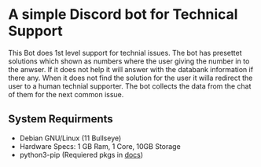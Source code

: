 # A simple Discord bot for Technical Support
This Bot does 1st level support for technial issues. 
The bot has presettet solutions which shown as numbers where the user giving the number in to the anwser. 
If it does not help it will answer with the databank information if there any.
When it does not find the solution for the user it willa redirect the user to a human technial supporter.
The bot collects the data from the chat of them for the next common issue.

## System Requirments
- Debian GNU/Linux (11 Bullseye)
- Hardware Specs: 1 GB Ram, 1 Core, 10GB Storage
- python3-pip (Requiered pkgs in [docs](https://github.com/Quanterm/noobot/tree/main/docs))


